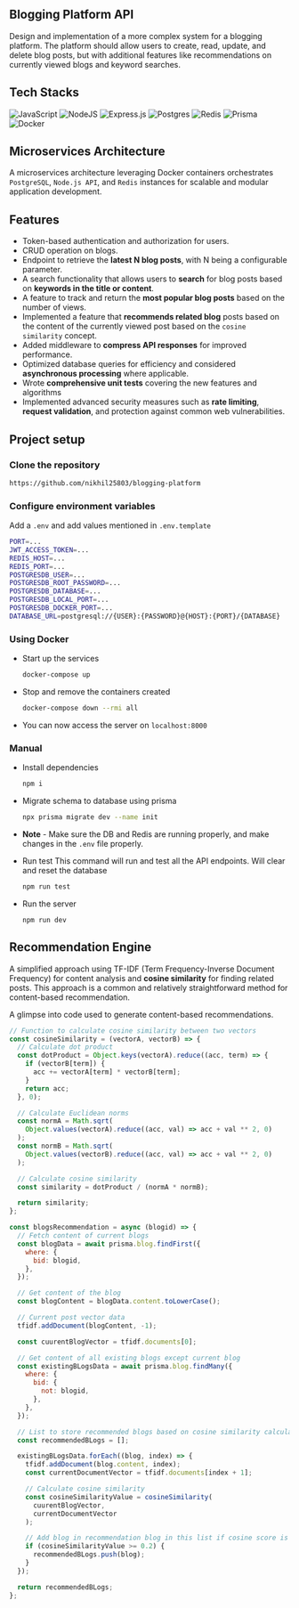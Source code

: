 ## Blogging Platform API

Design and implementation of a more complex system for a blogging platform. The platform should allow users to create, read, update, and delete blog posts, but with additional features like recommendations on currently viewed blogs and keyword searches.

## Tech Stacks

![JavaScript](https://img.shields.io/badge/javascript-%23323330.svg?style=for-the-badge&logo=javascript&logoColor=%23F7DF1E) ![NodeJS](https://img.shields.io/badge/node.js-6DA55F?style=for-the-badge&logo=node.js&logoColor=white) ![Express.js](https://img.shields.io/badge/express.js-%23404d59.svg?style=for-the-badge&logo=express&logoColor=%2361DAFB) ![Postgres](https://img.shields.io/badge/postgres-%23316192.svg?style=for-the-badge&logo=postgresql&logoColor=white) ![Redis](https://img.shields.io/badge/redis-%23DD0031.svg?style=for-the-badge&logo=redis&logoColor=white) ![Prisma](https://img.shields.io/badge/Prisma-3982CE?style=for-the-badge&logo=Prisma&logoColor=white) ![Docker](https://img.shields.io/badge/docker-%230db7ed.svg?style=for-the-badge&logo=docker&logoColor=white)

## Microservices Architecture

A microservices architecture leveraging Docker containers orchestrates `PostgreSQL`, `Node.js API`, and `Redis` instances for scalable and modular application development.

## Features

- Token-based authentication and authorization for users.
- CRUD operation on blogs.
- Endpoint to retrieve the **latest N blog posts**, with N being a configurable parameter.
- A search functionality that allows users to **search** for blog posts based on **keywords in the title or content**.
- A feature to track and return the **most popular blog posts** based on the number of views.
- Implemented a feature that **recommends related blog** posts based on the content of the currently viewed post based on the `cosine similarity` concept.
- Added middleware to **compress API responses** for improved performance.
- Optimized database queries for efficiency and considered **asynchronous processing** where applicable.
- Wrote **comprehensive unit tests** covering the new features and algorithms
- Implemented advanced security measures such as **rate limiting**, **request validation**, and protection against common web vulnerabilities.

## Project setup

### Clone the repository

```bash
https://github.com/nikhil25803/blogging-platform
```

### Configure environment variables

Add a `.env` and add values mentioned in `.env.template`

```bash
PORT=...
JWT_ACCESS_TOKEN=...
REDIS_HOST=...
REDIS_PORT=...
POSTGRESDB_USER=...
POSTGRESDB_ROOT_PASSWORD=...
POSTGRESDB_DATABASE=...
POSTGRESDB_LOCAL_PORT=...
POSTGRESDB_DOCKER_PORT=...
DATABASE_URL=postgresql://{USER}:{PASSWORD}@{HOST}:{PORT}/{DATABASE}
```

### Using Docker

- Start up the services

  ```bash
  docker-compose up
  ```

- Stop and remove the containers created

  ```bash
  docker-compose down --rmi all
  ```

- You can now access the server on `localhost:8000`

### Manual

- Install dependencies

  ```bash
  npm i
  ```

- Migrate schema to database using prisma

  ```bash
  npx prisma migrate dev --name init
  ```

- **Note** - Make sure the DB and Redis are running properly, and make changes in the `.env` file properly.

- Run test
  This command will run and test all the API endpoints. Will clear and reset the database

  ```bash
  npm run test
  ```

- Run the server

  ```
  npm run dev
  ```

## Recommendation Engine

A simplified approach using TF-IDF (Term Frequency-Inverse Document Frequency) for content analysis and **cosine similarity** for finding related posts. This approach is a common and relatively straightforward method for content-based recommendation.

A glimpse into code used to generate content-based recommendations.

```js
// Function to calculate cosine similarity between two vectors
const cosineSimilarity = (vectorA, vectorB) => {
  // Calculate dot product
  const dotProduct = Object.keys(vectorA).reduce((acc, term) => {
    if (vectorB[term]) {
      acc += vectorA[term] * vectorB[term];
    }
    return acc;
  }, 0);

  // Calculate Euclidean norms
  const normA = Math.sqrt(
    Object.values(vectorA).reduce((acc, val) => acc + val ** 2, 0)
  );
  const normB = Math.sqrt(
    Object.values(vectorB).reduce((acc, val) => acc + val ** 2, 0)
  );

  // Calculate cosine similarity
  const similarity = dotProduct / (normA * normB);

  return similarity;
};

const blogsRecommendation = async (blogid) => {
  // Fetch content of current blogs
  const blogData = await prisma.blog.findFirst({
    where: {
      bid: blogid,
    },
  });

  // Get content of the blog
  const blogContent = blogData.content.toLowerCase();

  // Current post vector data
  tfidf.addDocument(blogContent, -1);

  const cuurentBlogVector = tfidf.documents[0];

  // Get content of all existing blogs except current blog
  const existingBLogsData = await prisma.blog.findMany({
    where: {
      bid: {
        not: blogid,
      },
    },
  });

  // List to store recommended blogs based on cosine similarity calculation
  const recommendedBLogs = [];

  existingBLogsData.forEach((blog, index) => {
    tfidf.addDocument(blog.content, index);
    const currentDocumentVector = tfidf.documents[index + 1];

    // Calculate cosine similarity
    const cosineSimilarityValue = cosineSimilarity(
      cuurentBlogVector,
      currentDocumentVector
    );

    // Add blog in recommendation blog in this list if cosine score is > 0.2
    if (cosineSimilarityValue >= 0.2) {
      recommendedBLogs.push(blog);
    }
  });

  return recommendedBLogs;
};
```
